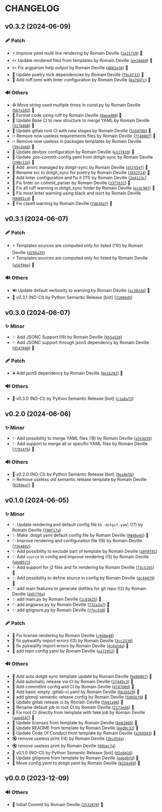 <!-- markdownlint-disable-file -->
# CHANGELOG

## v0.3.2 (2024-06-09)

### 🩹 Patch

  * ⚡️ Improve yaml multi line rendering by Romain Deville ([`1e21719`](https://framagit.org/rdeville-public/programs/dotgit-sync/-/commit/1e2171959e46796ac20d45d3cce10c71e1eb5de7)) 🔏
  * ✏️ Update rendered files from templates by Romain Deville ([`ee10eb9`](https://framagit.org/rdeville-public/programs/dotgit-sync/-/commit/ee10eb978e84b09519d8e6e55b417cc1c6ba4445)) 🔏
  * ✏️ Fix argparser help output by Romain Deville ([`4882e36`](https://framagit.org/rdeville-public/programs/dotgit-sync/-/commit/4882e36e0177c452bcd29c5bffb3b15009f96620)) 🔏
  * 📌 Update poetry lock dependencies by Romain Deville ([`f9c6f31`](https://framagit.org/rdeville-public/programs/dotgit-sync/-/commit/f9c6f311c463cc840785d810f8b51eff31f9c189)) 🔏
  * 🔧 Add ruff.toml with linter configuration by Romain Deville ([`8a794fc`](https://framagit.org/rdeville-public/programs/dotgit-sync/-/commit/8a794fccaa120784de74848f0b35c1b5d02a5899)) 🔏

### 🔊 Others

  * ♻️ Move string used multiple times in const.py by Romain Deville ([`bb7a103`](https://framagit.org/rdeville-public/programs/dotgit-sync/-/commit/bb7a103cc7e13e0fe9541c186e3d921475924c85)) 🔏
  * 🎨 Format code using ruff by Romain Deville ([`9aead89`](https://framagit.org/rdeville-public/programs/dotgit-sync/-/commit/9aead89091e80782c3cd48ff28174b55bd4211fe)) 🔏
  * 👷 Update Base CI to new structure to merge YAML by Romain Deville ([`317b8b0`](https://framagit.org/rdeville-public/programs/dotgit-sync/-/commit/317b8b08f7aaf47ffd61c30d012671bc013d2d67)) 🔏
  * 👷 Update gitlab root CI with new stages by Romain Deville ([`556070b`](https://framagit.org/rdeville-public/programs/dotgit-sync/-/commit/556070b66875542a9c5308585e76b637a7be53ed)) 🔏
  * 🔥 Remove now useless requirements files by Romain Deville ([`7f4808f`](https://framagit.org/rdeville-public/programs/dotgit-sync/-/commit/7f4808f65936a5323c49c9a115e0f4f0449e941c)) 🔏
  * 🔥 Remove now useless in packages templates by Romain Deville ([`39cdab8`](https://framagit.org/rdeville-public/programs/dotgit-sync/-/commit/39cdab856a13b2b0599829baf0e59a2461de1e40)) 🔏
  * 🔨 Update devbox configuration by Romain Deville ([`e127819`](https://framagit.org/rdeville-public/programs/dotgit-sync/-/commit/e12781903e9400077700f4c9eb9f961ecf1f41b5)) 🔏
  * 🔨 Update .pre-commit-config.yaml from dotgit-sync by Romain Deville ([`290c12e`](https://framagit.org/rdeville-public/programs/dotgit-sync/-/commit/290c12ec7db4f6b4c645f2d3918cc04abccd1d24)) 🔏
  * 🔨 Add .envrc managed by dotgit-sync by Romain Deville ([`d57454f`](https://framagit.org/rdeville-public/programs/dotgit-sync/-/commit/d57454fc33d95933bf91f709c8a787e9f02dc4b6)) 🔏
  * 🚚 Rename src to dotgit_sync for poetry by Romain Deville ([`2652f14`](https://framagit.org/rdeville-public/programs/dotgit-sync/-/commit/2652f14f23f909da15384968bd75bac84e65955b)) 🔏
  * 🚨 Add linter configuration and fix it (!11) by Romain Deville ([`2e4113c`](https://framagit.org/rdeville-public/programs/dotgit-sync/-/commit/2e4113c6b7eaf00023a060495b26fdefab0bf678))
  * 🚨 Fix linter on commit_parser by Romain Deville ([`33f7631`](https://framagit.org/rdeville-public/programs/dotgit-sync/-/commit/33f7631bb8cc122f14ce793fe7123c094b5ccf2d)) 🔏
  * 🚨 Fix all ruff warning in dotgit_sync folder by Romain Deville ([`ecdc907`](https://framagit.org/rdeville-public/programs/dotgit-sync/-/commit/ecdc9070f5723faadad360880e3a55a34c7e5e73)) 🔏
  * 🚨 Fix most linter warning using black and isort by Romain Deville ([`66081c4`](https://framagit.org/rdeville-public/programs/dotgit-sync/-/commit/66081c43767d7c247228a47db114fc15314b6726)) 🔏
  * 🚨 Fix cspell warning by Romain Deville ([`7d838af`](https://framagit.org/rdeville-public/programs/dotgit-sync/-/commit/7d838af1b5f9981e66edc7cfab4a0da0741bef11)) 🔏

## v0.3.1 (2024-06-07)

### 🩹 Patch

  * ⚡️ Templates sources are computed only for listed (!10) by Romain Deville ([`d256a35`](https://framagit.org/rdeville-public/programs/dotgit-sync/-/commit/d256a35a972fbfd4397c8511931fb8a4c9750a0e))
  * ⚡️ Templates sources are computed only for listed by Romain Deville ([`a56f0ee`](https://framagit.org/rdeville-public/programs/dotgit-sync/-/commit/a56f0eea0155b978b572c4f09b15a500e4b9f692)) 🔏

### 🔊 Others

  * 🔊 Update default verbosity to warning by Romain Deville ([`ac302dd`](https://framagit.org/rdeville-public/programs/dotgit-sync/-/commit/ac302dddba9916716754fda6627d851e48a0ba39)) 🔏
  * 🔖 v0.3.1 (NO-CI) by Python Semantic Release [bot] ([`31666d5`](https://framagit.org/rdeville-public/programs/dotgit-sync/-/commit/31666d5325318c4ac61604a249264b93238fd6fa))

## v0.3.0 (2024-06-07)

### ✨ Minor

  * ✨ Add JSONC Support (!9) by Romain Deville ([`955a520`](https://framagit.org/rdeville-public/programs/dotgit-sync/-/commit/955a5206b8bb30ac798a71a92b8ff09f18f7d25c))
  * ✨ Add JSONC support through json5 dependency by Romain Deville ([`d547840`](https://framagit.org/rdeville-public/programs/dotgit-sync/-/commit/d5478407e5ef0f840780b1839dee73eaf0d5a2cc)) 🔏

### 🩹 Patch

  * ➕ Add json5 dependency by Romain Deville ([`6e1b292`](https://framagit.org/rdeville-public/programs/dotgit-sync/-/commit/6e1b2923499464512acf2418991b27ac7f52d4fc)) 🔏

### 🔊 Others

  * 🔖 v0.3.0 (NO-CI) by Python Semantic Release [bot] ([`c1a8a75`](https://framagit.org/rdeville-public/programs/dotgit-sync/-/commit/c1a8a759f0ba08d6b5df1c2b150a4dacef497b01))

## v0.2.0 (2024-06-06)

### ✨ Minor

  * ✨ Add possibility to merge YAML files (!8) by Romain Deville ([`a7e3d35`](https://framagit.org/rdeville-public/programs/dotgit-sync/-/commit/a7e3d3588f6047e47b3465bfe64b28a9bfcfbfeb))
  * ✨ Add support to merge all or specific YAML files by Romain Deville ([`77914fb`](https://framagit.org/rdeville-public/programs/dotgit-sync/-/commit/77914fb3c2ea08b79f4ff3c23162d4dec40a7ded)) 🔏

### 🔊 Others

  * 🔖 v0.2.0 (NO-CI) by Python Semantic Release [bot] ([`9ea8e5b`](https://framagit.org/rdeville-public/programs/dotgit-sync/-/commit/9ea8e5b559e5c8503918c7525caeed3387fc981b))
  * 🔥 Remove useless old semantic release template by Romain Deville ([`819dea7`](https://framagit.org/rdeville-public/programs/dotgit-sync/-/commit/819dea79e82f7f8e261b0461a7cef8074e872d03)) 🔏

## v0.1.0 (2024-06-05)

### ✨ Minor

  * ✨ Update rendering and default config file to `.dotgit.yaml` (!7) by Romain Deville ([`790f17a`](https://framagit.org/rdeville-public/programs/dotgit-sync/-/commit/790f17a5ec7d8d873a4e55ca3a5ed9ae106bbc8c))
  * ✨ Make .dotgit.yaml default config file by Romain Deville ([`9048e45`](https://framagit.org/rdeville-public/programs/dotgit-sync/-/commit/9048e45ed932c2c49984e63edbd84a5d6cec800f)) 🔏
  * ✨ Improve rendering and configuration file (!6) by Romain Deville ([`73e4892`](https://framagit.org/rdeville-public/programs/dotgit-sync/-/commit/73e4892044a2ffc5f6dfd6c5515670823f3e9216))
  * ✨ Add possibility to exclude part of template by Romain Deville ([`a9f8f91`](https://framagit.org/rdeville-public/programs/dotgit-sync/-/commit/a9f8f9156d80aa36cf9924fc6c29c006b16a3ca9))
  * ✨ Add `source` in config and improve rendering (!5) by Romain Deville ([`e0d0572`](https://framagit.org/rdeville-public/programs/dotgit-sync/-/commit/e0d0572d22d3f75f182c7f80ca5fdd0e8d195e1d))
  * ✨ Add support for j2 files and fix rendering by Romain Deville ([`73c5165`](https://framagit.org/rdeville-public/programs/dotgit-sync/-/commit/73c5165f5c0b70f8843c4c09f4dead41bacdc739)) 🔏
  * ✨ Add possibility to define source in config by Romain Deville ([`dc44479`](https://framagit.org/rdeville-public/programs/dotgit-sync/-/commit/dc444796c617ccd7e4beaa9f8203e16042c5fab1)) 🔏
  * ✨ add main features to generate dotfiles for git repo (!2) by Romain Deville ([`dd57f0a`](https://framagit.org/rdeville-public/programs/dotgit-sync/-/commit/dd57f0a29edfe4f4470179f680d2d5433a335965))
  * ✨ add main.py by Romain Deville ([`1c01625`](https://framagit.org/rdeville-public/programs/dotgit-sync/-/commit/1c016257d5038606c4ab5a99c539ae1206106a84)) 🔏
  * ✨ add argparse.py by Romain Deville ([`732a3a7`](https://framagit.org/rdeville-public/programs/dotgit-sync/-/commit/732a3a796756e8b1f4a6070644d8c7f531618a70)) 🔏
  * ✨ add gitignore.py by Romain Deville ([`7fec538`](https://framagit.org/rdeville-public/programs/dotgit-sync/-/commit/7fec538744acc82f579bcbc5de8075628dd8a31e)) 🔏

### 🩹 Patch

  * 🐛 Fix license rendering by Romain Deville ([`c940e48`](https://framagit.org/rdeville-public/programs/dotgit-sync/-/commit/c940e488f64b8d51d1db2796f644b2e745d58968))
  * 🐛 fix pykwalify import errors (!3) by Romain Deville ([`3cc2536`](https://framagit.org/rdeville-public/programs/dotgit-sync/-/commit/3cc25367055050faa59f09d97dfbaaad0ea5bfc3))
  * 🐛 fix pykwalify import errors by Romain Deville ([`4c0a5da`](https://framagit.org/rdeville-public/programs/dotgit-sync/-/commit/4c0a5da5959d3fe180fd378b6798d299e326def2)) 🔏
  * 🔧 add repo config.yaml by Romain Deville ([`ea72952`](https://framagit.org/rdeville-public/programs/dotgit-sync/-/commit/ea72952372499d47f6d5f59919530e77b25f9052)) 🔏

### 🔊 Others

  * 👷 Add auto dotgit-sync template update by Romain Deville ([`be88867`](https://framagit.org/rdeville-public/programs/dotgit-sync/-/commit/be88867e916ce6e299d0a7d4eb977f02aa06004a)) 🔏
  * 👷 Add automatic release via CI by Romain Deville ([`1f449c3`](https://framagit.org/rdeville-public/programs/dotgit-sync/-/commit/1f449c3b86e002c457cd0b54a3ff91b0b9b80a41)) 🔏
  * 👷 Add commitlint config and CI by Romain Deville ([`478700d`](https://framagit.org/rdeville-public/programs/dotgit-sync/-/commit/478700d2d41d05bee1de56f57a0ca238f2909c17)) 🔏
  * 👷 Add basic empty .gitlab-ci.yaml by Romain Deville ([`6b1b529`](https://framagit.org/rdeville-public/programs/dotgit-sync/-/commit/6b1b5294ab571abc43ed14b7cafdebb9e9ca79eb)) 🔏
  * 👷 add gitmoji semantic release config by Romain Deville ([`5905b79`](https://framagit.org/rdeville-public/programs/dotgit-sync/-/commit/5905b7967fde552a8b0dbf0b4359532a11b5bad1)) 🔏
  * 💚 Update gitlab release ci by Romain Deville ([`5941a98`](https://framagit.org/rdeville-public/programs/dotgit-sync/-/commit/5941a9849ac3830896b5e04a0a3a9180aea445c2)) 🔏
  * 💚 Rename default job in root CI by Romain Deville ([`2173edb`](https://framagit.org/rdeville-public/programs/dotgit-sync/-/commit/2173edbc6ffc7034f483203232b76c3e767f5e85)) 🔏
  * 💚 Fix root CI directly from template with fake job by Romain Deville ([`aaed1b7`](https://framagit.org/rdeville-public/programs/dotgit-sync/-/commit/aaed1b7833aa2bd0b4c6296a6517ec3f2d35e1d1)) 🔏
  * 📄 Update licenses from template by Romain Deville ([`8e61089`](https://framagit.org/rdeville-public/programs/dotgit-sync/-/commit/8e61089182139cda6ea282472ede1034f5f890d9)) 🔏
  * 📝 Update README from template by Romain Deville ([`eed0c32`](https://framagit.org/rdeville-public/programs/dotgit-sync/-/commit/eed0c32205db77a57c924ea0e12cede358ee3c4c)) 🔏
  * 📝 Update Code Of Conduct from template by Romain Deville ([`a2b9583`](https://framagit.org/rdeville-public/programs/dotgit-sync/-/commit/a2b9583814df80b6e9184a982bd343a953f3d467)) 🔏
  * 🔇 remove useless print (!4) by Romain Deville ([`2bcd5da`](https://framagit.org/rdeville-public/programs/dotgit-sync/-/commit/2bcd5da0a36379822cea0ea467dab95a0e7c97c2))
  * 🔇 remove useless print by Romain Deville ([`99bec74`](https://framagit.org/rdeville-public/programs/dotgit-sync/-/commit/99bec741b6ceaaa4c6fe35ff4611c43ea9d2fd55))
  * 🔖 v0.1.0 (NO-CI) by Python Semantic Release [bot] ([`02e0416`](https://framagit.org/rdeville-public/programs/dotgit-sync/-/commit/02e04169bb30d98c0b9d53d464a0c1a7cf019837))
  * 🙈 Update gitignore from template by Romain Deville ([`eded07d`](https://framagit.org/rdeville-public/programs/dotgit-sync/-/commit/eded07d89ff1bc3af7f4da4ac262f2099f93adf3)) 🔏
  * 🚚 Move config.yaml to dotgit.yaml by Romain Deville ([`8158a99`](https://framagit.org/rdeville-public/programs/dotgit-sync/-/commit/8158a99eb0de39c89f46753cf87144bbc03071fa)) 🔏

## v0.0.0 (2023-12-09)

### 🔊 Others

  * 🎉 Initial Commit by Romain Deville ([`2532876`](https://framagit.org/rdeville-public/programs/dotgit-sync/-/commit/2532876902b28883c6b0f736453f61a712f6d97b)) 🔏

